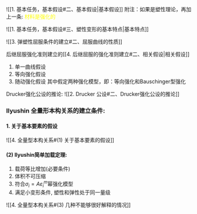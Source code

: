 
![[1. 基本任务，基本假设#二、基本假设|基本假设]]
附注：如果是塑性理论，再加上一条: <mark style="background: transparent; color: yellow">材料是强化的</mark>

![[1. 基本任务，基本假设#三、塑性变形的基本特点|基本特点]]

![[3. 弹塑性屈服条件的建立#二、屈服曲线的性质]]

后继屈服强化准则建立的[[4. 后继屈服的强化准则建立#二、相关假设|相关假设]]
1. 单一曲线假设
2. 等向强化假设
3. 随动强化假设
其中假定两种强化模型，即：等向强化和Bauschinger型强化

Drucker强化公设的推论: 
![[2. Drucker 公设#二、Drucker强化公设的推论]]

### Ilyushin 全量形本构关系的建立条件: 
#### 1. 关于基本要素的假设
![[4. 全量型本构关系#(1) 关于基本要素的假设]]

#### (2) Ilyushin简单加载定理: 
1. 载荷等比增加(必要条件)
2. 体积不可压缩
3. 符合$\sigma_i = A\varepsilon_i^m$幂强化模型
4. 满足小变形条件, 塑性和弹性处于同一量级

![[4. 全量型本构关系#(3) 几种不能够很好解释的情况]]
